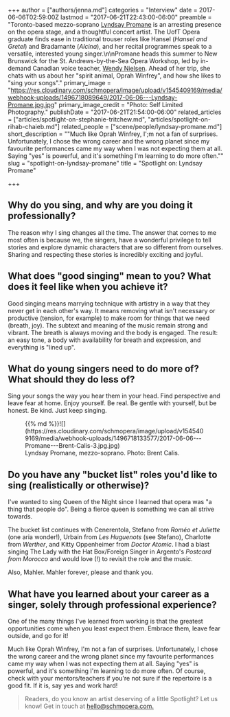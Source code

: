 +++
author = ["authors/jenna.md"]
categories = "Interview"
date = 2017-06-06T02:59:00Z
lastmod = "2017-06-21T22:43:00-06:00"
preamble = "Toronto-based mezzo-soprano [Lyndsay Promane](/scene/people/lyndsay-promane/) is an arresting presence on the opera stage, and a thoughtful concert artist. The UofT Opera graduate finds ease in traditional trouser roles like Hansel (*Hansel and Gretel*) and Bradamante (*Alcina*), and her recital programmes speak to a versatile, interested young singer.\n\nPromane heads this summer to New Brunswick for the St. Andrews-by-the-Sea Opera Workshop, led by in-demand Canadian voice teacher, [Wendy Nielsen](/wendy-nielsen-on-teaching-singing/). Ahead of her trip, she chats with us about her \"spirit animal, Oprah Winfrey\", and how she likes to \"sing your songs\"."
primary_image = "https://res.cloudinary.com/schmopera/image/upload/v1545409169/media/webhook-uploads/1496718089649/2017-06-06---Lyndsay-Promane.jpg.jpg"
primary_image_credit = "Photo: Self Limited Photography."
publishDate = "2017-06-21T21:54:00-06:00"
related_articles = ["articles/spotlight-on-stephanie-tritchew.md", "articles/spotlight-on-rihab-chaieb.md"]
related_people = ["scene/people/lyndsay-promane.md"]
short_description = "\"Much like Oprah Winfrey, I';m not a fan of surprises. Unfortunately, I chose the wrong career and the wrong planet since my favourite performances came my way when I was not expecting them at all. Saying \"yes\" is powerful, and it's something I'm learning to do more often.\""
slug = "spotlight-on-lyndsay-promane"
title = "Spotlight on: Lyndsay Promane"

+++
## Why do you sing, and why are you doing it professionally?

The reason why I sing changes all the time. The answer that comes to me most often is because we, the singers, have a wonderful privilege to tell stories and explore dynamic characters that are so different from ourselves. Sharing and respecting these stories is incredibly exciting and joyful.

## What does "good singing" mean to you? What does it feel like when you achieve it?

Good singing means marrying technique with artistry in a way that they never get in each other's way. It means removing what isn't necessary or productive (tension, for example) to make room for things that we need (breath, joy). The subtext and meaning of the music remain strong and vibrant. The breath is always moving and the body is engaged. The result: an easy tone, a body with availability for breath and expression, and everything is "lined up".

## What do young singers need to do more of? What should they do less of?

Sing your songs the way you hear them in your head. Find perspective and leave fear at home. Enjoy yourself. Be real. Be gentle with yourself, but be honest. Be kind. Just keep singing.

<figure data-type="image">{{% md %}}![](https://res.cloudinary.com/schmopera/image/upload/v1545409169/media/webhook-uploads/1496718133577/2017-06-06---Promane---Brent-Calis-3.jpg.jpg)
<figcaption>Lyndsay Promane, mezzo-soprano. Photo: Brent Calis.</figcaption>
</figure>

## Do you have any "bucket list" roles you'd like to sing (realistically or otherwise)?

I've wanted to sing Queen of the Night since I learned that opera was "a thing that people do". Being a fierce queen is something we can all strive towards.

The bucket list continues with Cenerentola, Stefano from _Roméo et Juliette_ (one aria wonder!), Urbain from _Les Huguenots_ (see Stefano), Charlotte from _Werther_, and Kitty Oppenheimer from _Doctor Atomic_. I had a blast singing The Lady with the Hat Box/Foreign Singer in Argento's _Postcard from Morocco_ and would love (!) to revisit the role and the music.

Also, Mahler. Mahler forever, please and thank you.

## What have you learned about your career as a singer, solely through professional experience?

One of the many things I've learned from working is that the greatest opportunities come when you least expect them. Embrace them, leave fear outside, and go for it!

Much like Oprah Winfrey, I'm not a fan of surprises. Unfortunately, I chose the wrong career and the wrong planet since my favourite performances came my way when I was not expecting them at all. Saying "yes" is powerful, and it's something I'm learning to do more often. Of course, check with your mentors/teachers if you're not sure if the repertoire is a good fit. If it is, say yes and work hard!

> Readers, do you know an artist deserving of a little Spotlight? Let us know! Get in touch at [hello@schmopera.com.](mailto:hello@schmopera.com)